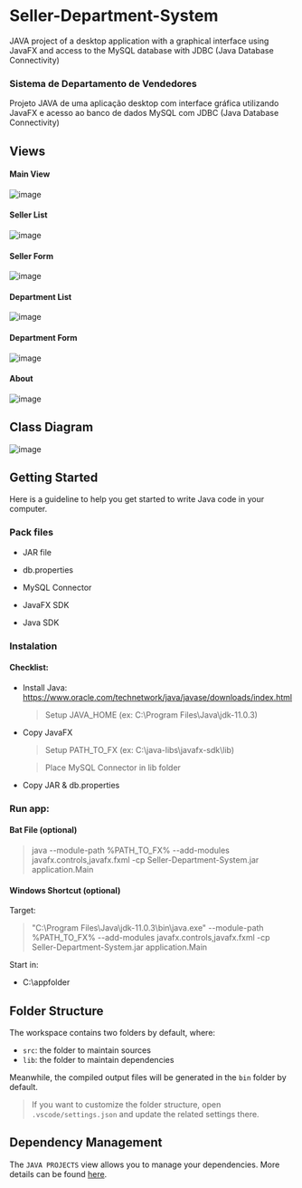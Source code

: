# Seller-Department-System
JAVA project of a desktop application with a graphical interface using JavaFX and access to the MySQL database with JDBC (Java Database Connectivity)

### Sistema de Departamento de Vendedores
Projeto JAVA de uma aplicação desktop com interface gráfica utilizando JavaFX e acesso ao banco de dados MySQL com JDBC (Java Database Connectivity)


## Views

#### Main View

![image](https://user-images.githubusercontent.com/62666413/161444965-c2abef9b-d905-4214-93ab-f2ec6b70af2c.png)

#### Seller List
![image](https://user-images.githubusercontent.com/62666413/161445090-11504d40-2b61-4d79-a774-ec217eba4769.png)

#### Seller Form
![image](https://user-images.githubusercontent.com/62666413/161445167-3d44d4c4-fb9b-42a1-b454-f55ceb83dc8b.png)

#### Department List
![image](https://user-images.githubusercontent.com/62666413/161445209-6cda8303-351b-45cb-98e3-da84eed4610c.png)

#### Department Form
![image](https://user-images.githubusercontent.com/62666413/161445263-ff8ca9cd-e03d-4a28-ab7a-4a39dd49dedd.png)

#### About
![image](https://user-images.githubusercontent.com/62666413/161445298-59e6fdaf-66ea-45c2-9640-d8f510af517e.png)


## Class Diagram
![image](https://user-images.githubusercontent.com/62666413/161445603-677eeac3-6b9f-4663-8a8f-4698caf6259d.png)


## Getting Started

Here is a guideline to help you get started to write Java code in your computer.

### Pack files 
- JAR file

- db.properties

- MySQL Connector

- JavaFX SDK 

- Java SDK 

### Instalation

#### Checklist: 
- Install Java: https://www.oracle.com/technetwork/java/javase/downloads/index.html
  > Setup JAVA_HOME (ex: C:\Program Files\Java\jdk-11.0.3) 

- Copy JavaFX 
    > Setup PATH_TO_FX (ex: C:\java-libs\javafx-sdk\lib)

    > Place MySQL Connector in lib folder 

- Copy JAR & db.properties 
### Run app: 

#### Bat File (optional) 

> java --module-path %PATH_TO_FX% --add-modules javafx.controls,javafx.fxml -cp Seller-Department-System.jar application.Main

#### Windows Shortcut (optional) 

Target: 
> "C:\Program Files\Java\jdk-11.0.3\bin\java.exe" --module-path %PATH_TO_FX% --add-modules 
javafx.controls,javafx.fxml -cp Seller-Department-System.jar application.Main 

Start in:
 
- C:\appfolder

## Folder Structure

The workspace contains two folders by default, where:

- `src`: the folder to maintain sources
- `lib`: the folder to maintain dependencies

Meanwhile, the compiled output files will be generated in the `bin` folder by default.

> If you want to customize the folder structure, open `.vscode/settings.json` and update the related settings there.

## Dependency Management

The `JAVA PROJECTS` view allows you to manage your dependencies. More details can be found [here](https://github.com/microsoft/vscode-java-dependency#manage-dependencies).
